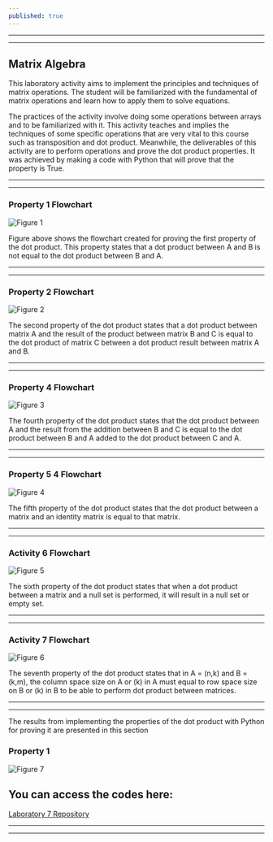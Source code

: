 ```yaml
---
published: true
---
```

---
***

## Matrix Algebra

This laboratory activity aims to implement the principles and techniques of matrix operations. The student will be familiarized with the fundamental of matrix operations and learn how to apply them to solve equations.

The practices of the activity involve doing some operations between arrays and to be familiarized with it. This activity teaches and implies the techniques of some specific operations that are very vital to this course such as transposition and dot product. Meanwhile, the deliverables of this activity are to perform operations and prove the dot product properties. It was achieved by making a code with Python that will prove that the property is True.

---
***

### Property 1 Flowchart

![Figure 1]({{site.baseurl}}/images/LAB7.1.jpg)

Figure above shows the flowchart created for proving the first property of the dot product. This property states that a dot product between A and B is not equal to the dot product between B and A.

---
***

### Property 2 Flowchart

![Figure 2]({{site.baseurl}}/images/LAB7.2.jpg)

The second property of the dot product states that a dot product between matrix A and the result of the product between matrix B and C is equal to the dot product of matrix C between a dot product result between matrix A and B.

---
***

### Property 4 Flowchart

![Figure 3]({{site.baseurl}}/images/LAB7.3.jpg)

The fourth property of the dot product states that the dot product between A and the result from the addition between B and C  is equal to the dot product between B and A added to the dot product between C and A.

---
***

### Property 5 4 Flowchart

![Figure 4]({{site.baseurl}}/images/LAB7.4.jpg)

The fifth property of the dot product states that the dot product between a matrix and an identity matrix is equal to that matrix.

---
***

### Activity 6 Flowchart

![Figure 5]({{site.baseurl}}/images/LAB7.5.jpg)

The sixth property of the dot product states that when a dot product between a matrix and a null set is performed, it will result in a null set or empty set.

---
***

### Activity 7 Flowchart

![Figure 6]({{site.baseurl}}/images/LAB7.6.jpg)

The seventh property of the dot product states that in A = (n,k) and B = (k,m), the column space size on A or (k) in A must equal to row space size on B or (k) in B to be able to perform dot product between matrices.

---
***

The results from implementing the properties of the dot product with Python for proving it are presented in this section

### Property 1

![Figure 7]({{site.baseurl}}/images/LAB7.7.jpg)





## You can access the codes here:

[Laboratory 7 Repository](https://github.com/RovilSurioJr/Laboratory-7)

---
***
